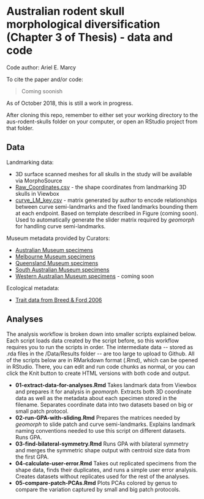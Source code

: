 # Australian rodent skull morphological diversification (Chapter 3 of Thesis) - data and code
Code author: Ariel E. Marcy

To cite the paper and/or code:
> Coming soonish

As of October 2018, this is still a work in progress.

After cloning this repo, remember to either set your working directory to the aus-rodent-skulls folder on your computer, or open an RStudio project from that folder.

## Data
Landmarking data:
* 3D surface scanned meshes for all skulls in the study will be available via MorphoSource
* [Raw_Coordinates.csv](Data/Raw/3D_coords.csv) - the shape coordinates from landmarking 3D  skulls in Viewbox 
* [curve_LM_key.csv](/Data/Processed/curve_LM_key.csv) - matrix generated by author to encode relationships between curve semi-landmarks and the fixed landmarks bounding them at each endpoint. Based on template described in Figure (coming soon). Used to automatically generate the slider matrix required by *geomorph* for handling curve semi-landmarks. 

Museum metadata provided by Curators:
* [Australian Museum specimens](/Data/Raw/AM_muridae_skulls.csv)
* [Melbourne Museum specimens](/Data/Raw/MV_muridae_skulls.csv)
* [Queensland Museum specimens](/Data/Raw/QM_muridae_skulls.csv)
* [South Australian Museum specimens](/Data/Raw/SAM_muridae_skulls.csv)
* [Western Australian Museum specimens]() - coming soon

Ecological metadata:
* [Trait data from Breed & Ford 2006](/Data/Processed/in_ex_traits.csv)
    
## Analyses
The analysis workflow is broken down into smaller scripts explained below. Each script loads data created by the script before, so this workflow requires you to run the scripts in order. The intermediate data -- stored as .rda files in the /Data/Results folder -- are too large to upload to Github. All of the scripts below are in RMarkdown format (.Rmd), which can be opened in RStudio. There, you can edit and run code chunks as normal, or you can click the Knit button to create HTML versions with both code and output.

* **01-extract-data-for-analyses.Rmd** Takes landmark data from Viewbox and prepares it for analysis in *geomorph*. Extracts both 3D coordinate data as well as the metadata about each specimen stored in the filename. Separates coordinate data into two datasets based on big or small patch protocol.
* **02-run-GPA-with-sliding.Rmd** Prepares the matrices needed by *geomorph* to slide patch and curve semi-landmarks. Explains landmark naming conventions needed to use this script on different datasets. Runs GPA.
* **03-find-bilateral-symmetry.Rmd** Runs GPA with bilateral symmetry and merges the symmetric shape output with centroid size data from the first GPA.
* **04-calculate-user-error.Rmd** Takes out replicated specimens from the shape data, finds their duplicates, and runs a simple user error analysis. Creates datasets without replicates used for the rest of the analyses.
* **05-compare-patch-PCAs.Rmd** Plots PCAs colored by genus to compare the variation captured by small and big patch protocols. 
